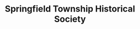 ---
layout: repo
title: "Springfield Township Historical Society"
id: 13600
permalink: repos/13600/
---